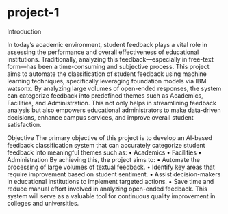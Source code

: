 # project-1

Introduction

In today’s academic environment, student feedback plays a vital role in assessing the
performance and overall effectiveness of educational institutions. Traditionally, analyzing this 
feedback—especially in free-text form—has been a time-consuming and subjective process.
This project aims to automate the classification of student feedback using machine learning 
techniques, specifically leveraging foundation models via IBM watsonx. By analyzing large 
volumes of open-ended responses, the system can categorize feedback into predefined themes such
 as Academics, Facilities, and Administration.
This not only helps in streamlining feedback analysis but also empowers educational 
administrators to make data-driven decisions, enhance campus services, and improve overall 
student satisfaction.

Objective
The primary objective of this project is to develop an AI-based feedback classification system that can accurately categorize student feedback into meaningful themes such as:
•	Academics
•	Facilities
•	Administration
By achieving this, the project aims to:
•	Automate the processing of large volumes of textual feedback.
•	Identify key areas that require improvement based on student sentiment.
•	Assist decision-makers in educational institutions to implement targeted actions.
•	Save time and reduce manual effort involved in analyzing open-ended feedback.
This system will serve as a valuable tool for continuous quality improvement in colleges and universities.

